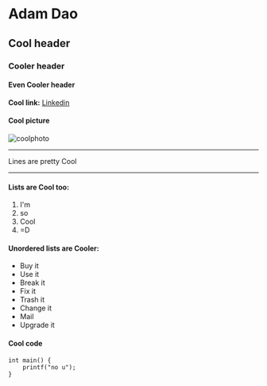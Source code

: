 # Adam Dao

## Cool header

### Cooler header

#### Even Cooler header

**Cool link:** [Linkedin](ca.linkedin.com/pub/adam-dao/51/831/b44/)

#### Cool picture

![coolphoto](https://media.licdn.com/mpr/mpr/shrinknp_200_200/p/4/000/16d/21e/3d8fbf9.jpg)

* * *
Lines are pretty Cool
* * * 

#### Lists are Cool too:  

1. I'm
2. so
3. Cool
4. =D

#### Unordered lists are Cooler:   

- Buy it
- Use it
- Break it
- Fix it
- Trash it
- Change it 
- Mail
- Upgrade it

#### Cool code

	int main() {
		printf("no u");
	}
	